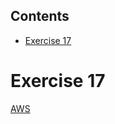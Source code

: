 <!-- START doctoc generated TOC please keep comment here to allow auto update -->
<!-- DON'T EDIT THIS SECTION, INSTEAD RE-RUN doctoc TO UPDATE -->
## Contents

- [Exercise 17](#exercise-17)

<!-- END doctoc generated TOC please keep comment here to allow auto update -->

# Exercise 17

[AWS](https://github.com/Scalr/sample-tf-opa-policies/tree/master/aws)
